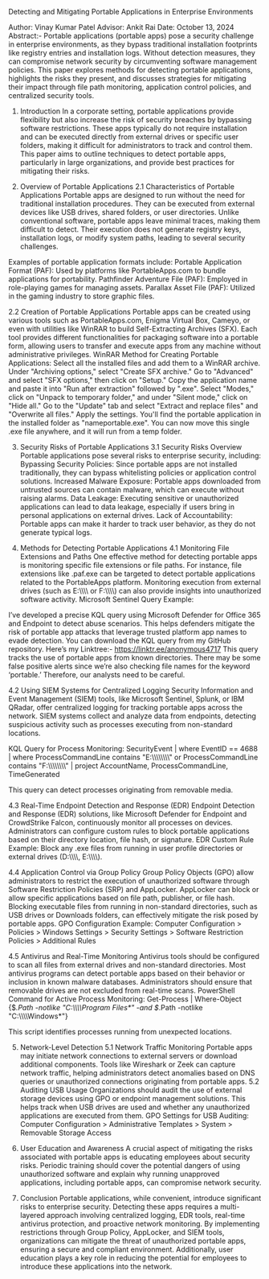 Detecting and Mitigating Portable Applications in Enterprise Environments

Author: Vinay Kumar Patel
Advisor: Ankit Rai
Date: October 13, 2024
Abstract:-
Portable applications (portable apps) pose a security challenge in enterprise environments, as they bypass traditional installation footprints like registry entries and installation logs. Without detection measures, they can compromise network security by circumventing software management policies. This paper explores methods for detecting portable applications, highlights the risks they present, and discusses strategies for mitigating their impact through file path monitoring, application control policies, and centralized security tools.
1. Introduction
In a corporate setting, portable applications provide flexibility but also increase the risk of security breaches by bypassing software restrictions. These apps typically do not require installation and can be executed directly from external drives or specific user folders, making it difficult for administrators to track and control them. This paper aims to outline techniques to detect portable apps, particularly in large organizations, and provide best practices for mitigating their risks.

2. Overview of Portable Applications
2.1 Characteristics of Portable Applications
Portable apps are designed to run without the need for traditional installation procedures. They can be executed from external devices like USB drives, shared folders, or user directories. Unlike conventional software, portable apps leave minimal traces, making them difficult to detect. Their execution does not generate registry keys, installation logs, or modify system paths, leading to several security challenges.

Examples of portable application formats include:
Portable Application Format (PAF): Used by platforms like PortableApps.com to bundle applications for portability.
Pathfinder Adventure File (PAF): Employed in role-playing games for managing assets.
Parallax Asset File (PAF): Utilized in the gaming industry to store graphic files.

2.2 Creation of Portable Applications
Portable apps can be created using various tools such as PortableApps.com, Enigma Virtual Box, Cameyo, or even with utilities like WinRAR to build Self-Extracting Archives (SFX). Each tool provides different functionalities for packaging software into a portable form, allowing users to transfer and execute apps from any machine without administrative privileges.
WinRAR Method for Creating Portable Applications:
Select all the installed files and add them to a WinRAR archive.
Under "Archiving options," select "Create SFX archive."
Go to "Advanced" and select "SFX options," then click on "Setup."
Copy the application name and paste it into "Run after extraction" followed by ".exe".
Select "Modes," click on "Unpack to temporary folder," and under "Silent mode," click on "Hide all."
Go to the "Update" tab and select "Extract and replace files" and "Overwrite all files."
Apply the settings. You'll find the portable application in the installed folder as "nameportable.exe".
You can now move this single .exe file anywhere, and it will run from a temp folder.

3. Security Risks of Portable Applications
3.1 Security Risks Overview
Portable applications pose several risks to enterprise security, including:
Bypassing Security Policies: Since portable apps are not installed traditionally, they can bypass whitelisting policies or application control solutions.
Increased Malware Exposure: Portable apps downloaded from untrusted sources can contain malware, which can execute without raising alarms.
Data Leakage: Executing sensitive or unauthorized applications can lead to data leakage, especially if users bring in personal applications on external drives.
Lack of Accountability: Portable apps can make it harder to track user behavior, as they do not generate typical logs.

4. Methods for Detecting Portable Applications
4.1 Monitoring File Extensions and Paths
One effective method for detecting portable apps is monitoring specific file extensions or file paths. For instance, file extensions like .paf.exe can be targeted to detect portable applications related to the PortableApps platform. Monitoring execution from external drives (such as E:\\\\\\\\ or F:\\\\\\\\) can also provide insights into unauthorized software activity.
Microsoft Sentinel Query Example:

I’ve developed a precise KQL query using Microsoft Defender for Office 365 and Endpoint to detect abuse scenarios. This helps defenders mitigate the risk of portable app attacks that leverage trusted platform app names to evade detection. You can download the KQL query from my GitHub repository. Here’s my Linktree:- https://linktr.ee/anonymous4717 
This query tracks the use of portable apps from known directories.
There may be some false positive alerts since we’re also checking file names for the keyword ‘portable.’ Therefore, our analysts need to be careful.

4.2 Using SIEM Systems for Centralized Logging
Security Information and Event Management (SIEM) tools, like Microsoft Sentinel, Splunk, or IBM QRadar, offer centralized logging for tracking portable apps across the network. SIEM systems collect and analyze data from endpoints, detecting suspicious activity such as processes executing from non-standard locations.

KQL Query for Process Monitoring:
SecurityEvent
| where EventID == 4688
| where ProcessCommandLine contains "E:\\\\\\\\\\\\\\\\" or ProcessCommandLine contains "F:\\\\\\\\\\\\\\\\"
| project AccountName, ProcessCommandLine, TimeGenerated

This query can detect processes originating from removable media.

4.3 Real-Time Endpoint Detection and Response (EDR)
Endpoint Detection and Response (EDR) solutions, like Microsoft Defender for Endpoint and CrowdStrike Falcon, continuously monitor all processes on devices. Administrators can configure custom rules to block portable applications based on their directory location, file hash, or signature.
EDR Custom Rule Example:
Block any .exe files from running in user profile directories or external drives (D:\\\\\\\\, E:\\\\\\\\).

4.4 Application Control via Group Policy
Group Policy Objects (GPO) allow administrators to restrict the execution of unauthorized software through Software Restriction Policies (SRP) and AppLocker. AppLocker can block or allow specific applications based on file path, publisher, or file hash. Blocking executable files from running in non-standard directories, such as USB drives or Downloads folders, can effectively mitigate the risk posed by portable apps.
GPO Configuration Example:
Computer Configuration > Policies > Windows Settings > Security Settings > Software Restriction Policies > Additional Rules


4.5 Antivirus and Real-Time Monitoring
Antivirus tools should be configured to scan all files from external drives and non-standard directories. Most antivirus programs can detect portable apps based on their behavior or inclusion in known malware databases. Administrators should ensure that removable drives are not excluded from real-time scans.
PowerShell Command for Active Process Monitoring:
Get-Process | Where-Object {$_.Path -notlike "C:\\\\\\\\Program Files*" -and $_.Path -notlike "C:\\\\\\\\Windows*"}

This script identifies processes running from unexpected locations.

5. Network-Level Detection
5.1 Network Traffic Monitoring
Portable apps may initiate network connections to external servers or download additional components. Tools like Wireshark or Zeek can capture network traffic, helping administrators detect anomalies based on DNS queries or unauthorized connections originating from portable apps.
5.2 Auditing USB Usage
Organizations should audit the use of external storage devices using GPO or endpoint management solutions. This helps track when USB drives are used and whether any unauthorized applications are executed from them.
GPO Settings for USB Auditing:
Computer Configuration > Administrative Templates > System > Removable Storage Access

6. User Education and Awareness
A crucial aspect of mitigating the risks associated with portable apps is educating employees about security risks. Periodic training should cover the potential dangers of using unauthorized software and explain why running unapproved applications, including portable apps, can compromise network security.
7. Conclusion
Portable applications, while convenient, introduce significant risks to enterprise security. Detecting these apps requires a multi-layered approach involving centralized logging, EDR tools, real-time antivirus protection, and proactive network monitoring. By implementing restrictions through Group Policy, AppLocker, and SIEM tools, organizations can mitigate the threat of unauthorized portable apps, ensuring a secure and compliant environment. Additionally, user education plays a key role in reducing the potential for employees to introduce these applications into the network.

